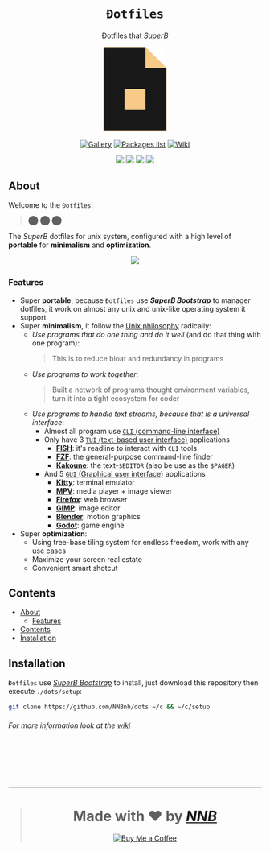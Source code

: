 <h1 align="center"><code>Đotfiles</code></h1>
<p align="center">Đotfiles that <i>SuperB</i></p>
<p align="center"><img width="25%" src="extra/logo.png"></p>
<p align="center"><a href="https://github.com/NNBnh/dots/discussions/7"><img src="https://img.shields.io/badge/gallery%20-%23F7CA88.svg?style=for-the-badge" alt="Gallery"></a> <a href="packageslist"><img src="https://img.shields.io/badge/packages_list%20-%23F7CA88.svg?style=for-the-badge" alt="Packages list"></a> <a href="https://github.com/NNBnh/dots/wiki"><img src="https://img.shields.io/badge/wiki%20-%23F7CA88.svg?style=for-the-badge" alt="Wiki"></a></p>
<p align="center"><a href="https://github.com/NNBnh/dots/watchers"><img src="https://img.shields.io/github/watchers/NNBnh/dots?labelColor=585858&color=F7CA88&style=flat-square"></a> <a href="https://github.com/NNBnh/dots/stargazers"><img src="https://img.shields.io/github/stars/NNBnh/dots?labelColor=585858&color=F7CA88&style=flat-square"></a> <a href="https://github.com/NNBnh/dots/network/members"><img src="https://img.shields.io/github/forks/NNBnh/dots?labelColor=585858&color=F7CA88&style=flat-square"></a> <a href="https://github.com/NNBnh/dots/issues"><img src="https://img.shields.io/github/issues/NNBnh/dots?labelColor=585858&color=F7CA88&style=flat-square"></a></p>

## About
Welcome to the `Đotfiles`:

> ⬤ ⬤ ⬤

The *SuperB* dotfiles for unix system, configured with a high level of **portable** for **minimalism** and **optimization**.

<p align="center"><img src="https://user-images.githubusercontent.com/43980777/108480424-85941700-72c9-11eb-8380-89ddb5202607.png"></p>

### Features
- Super **portable**, because `Đotfiles` use ***SuperB Bootstrap*** to manager dotfiles, it work on almost any unix and unix-like operating system it support
- Super **minimalism**, it follow the [Unix philosophy](https://en.wikipedia.org/wiki/Unix_philosophy) radically:
  - *Use programs that do one thing and do it well* (and do that thing with one program):
    > This is to reduce bloat and redundancy in programs
  - *Use programs to work together*:
    > Built a network of programs thought environment variables, turn it into a tight ecosystem for coder
  - *Use programs to handle text streams, because that is a universal interface*:
    - Almost all program use [`CLI` (command-line interface)](https://en.wikipedia.org/wiki/Command-line_interface)
    - Only have 3 [`TUI` (text-based user interface)](https://en.wikipedia.org/wiki/Text-based_user_interface) applications
      - [**FISH**](https://github.com/NNBnh/dots/wiki/which#shell): it's readline to interact with `CLI` tools
      - [**FZF**](https://github.com/NNBnh/dots/wiki/which#finder): the general-purpose command-line finder
      - [**Kakoune**](https://github.com/NNBnh/dots/wiki/which#text-editor): the text-`$EDITOR` (also be use as the `$PAGER`)
    - And 5 [`GUI` (Graphical user interface)](https://en.wikipedia.org/wiki/Graphical_user_interface) applications
      - [**Kitty**](https://github.com/NNBnh/dots/wiki/which#terminal-emulator): terminal emulator
      - [**MPV**](https://github.com/NNBnh/dots/wiki/which#image-viewer): media player + image viewer
      - [**Firefox**](https://github.com/NNBnh/dots/wiki/which#web-browser): web browser
      - [**GIMP**](https://github.com/NNBnh/dots/wiki/which#image-editor): image editor
      - [**Blender**](https://github.com/NNBnh/dots/wiki/which#motion-graphics): motion graphics
      - [**Godot**](https://github.com/NNBnh/dots/wiki/which#game-engine): game engine
- Super **optimization**:
  - Using tree-base tiling system for endless freedom, work with any use cases
  - Maximize your screen real estate
  - Convenient smart shotcut

## Contents
- [About](#about)
  - [Features](#features)
- [Contents](#contents)
- [Installation](#installation)

## Installation

`Đotfiles` use [*SuperB Bootstrap*](https://github.com/NNBnh/superb-bootstrap) to install, just download this repository then execute `./dots/setup`:

```sh
git clone https://github.com/NNBnh/dots ~/c && ~/c/setup
```

###### For more information look at the [wiki](https://github.com/NNBnh/dots/wiki)

<br><br><br><br>

---

> <h1 align="center">Made with ❤️ by <a href="https://github.com/NNBnh"><i>NNB</i></a></h1>
>
> <p align="center"><a href="https://www.buymeacoffee.com/nnbnh"><img src="https://img.shields.io/badge/buy_me_a_coffee%20-%23F7CA88.svg?logo=buy-me-a-coffee&logoColor=333333&style=for-the-badge" alt="Buy Me a Coffee"></p>
